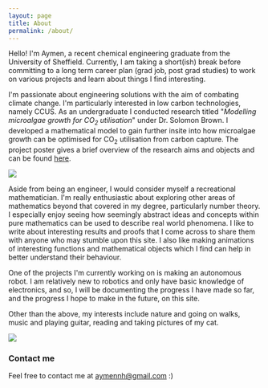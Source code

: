 ```yaml
---
layout: page
title: About
permalink: /about/
---
```


Hello! I'm Aymen, a recent chemical engineering graduate from the University of
Sheffield. Currently, I am taking a short(ish) break before committing to a long
term career plan (grad job, post grad studies) to work on various projects and
learn about things I find interesting.

I'm passionate about engineering solutions with the aim of combating climate
change. I'm particularly interested in low carbon technologies, namely CCUS. As
an undergraduate I conducted research titled "<i>Modelling microalgae growth for
CO<sub>2</sub> utilisation</i>" under Dr. Solomon Brown. I developed a
mathematical model to gain further insite into how microalgae growth can be
optimised for CO<sub>2</sub> utilisation from carbon capture. The project poster
gives a brief overview of the research aims and objects and can be found <a
href="https://raw.githubusercontent.com/aymenhafeez/blog/master/assets/images/poster.png">here</a>.

![](https://raw.githubusercontent.com/aymenhafeez/blog/master/assets/images/poster-pres.jpg)

Aside from being an engineer, I would consider myself a recreational
mathematician. I'm really enthusiastic about exploring other areas of
mathematics beyond that covered in my degree, particularly number theory. I
especially enjoy seeing how seemingly abstract ideas and concepts within pure
mathematics can be used to describe real world phenomena. I like to write about
interesting results and proofs that I come across to share them with anyone who
may stumble upon this site. I also like making animations of interesting
functions and mathematical objects which I find can help in better understand
their behaviour. 

One of the projects I'm currently working on is making an autonomous robot. I
am relatively new to robotics and only have basic knowledge of electronics, and
so, I will be documenting the progress I have made so far, and the progress I
hope to make in the future, on this site.

Other than the above, my interests include nature and going on walks, music and
playing guitar, reading and taking pictures of my cat.

![](https://raw.githubusercontent.com/aymenhafeez/blog/master/assets/images/cat.jpeg)

### Contact me

Feel free to contact me at [aymennh@gmail.com](mailto:aymennh@gmail.com) :)
